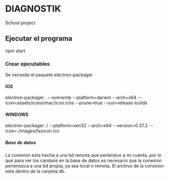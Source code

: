 # DIAGNOSTIK
School project 


## Ejecutar el programa
npm start


### Crear ejecutables
Se necesita el paquete electron-packager

#### IOS
electron-packager . --overwrite --platform=darwin --arch=x64 --icon=assets/icons/mac/icon.icns --prune=true --out=release-builds

#### WINDOWS
electron-packager ./ --platform=win32 --arch=x64 --version=0.37.2 --icon=./images/favicon.ico

##### Base de datos
La conexion esta hecha a una bd remota que pertenece a mi cuenta, por lo que para ver los cambios en la base de datos es necesario que la conexion pertenezca a una bd propia, ya sea local o remota. El archivo de la conexion esta dentro de la carpeta db.
